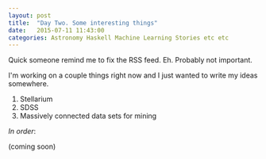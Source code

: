 ```yaml
---
layout: post
title:  "Day Two. Some interesting things"
date:   2015-07-11 11:43:00
categories: Astronomy Haskell Machine Learning Stories etc etc  
---
```


Quick someone remind me to fix the RSS feed. Eh. Probably not important. 

I'm working on a couple things right now and I just wanted to write my ideas somewhere.

1. Stellarium
2. SDSS
3. Massively connected data sets for mining

_In order_: 

(coming soon)
